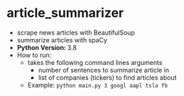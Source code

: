 # article_summarizer
* scrape news articles with BeautifulSoup
* summarize articles with spaCy
* <strong>Python Version: </strong>3.8
* How to run:
  * takes the following command lines arguments 
    * number of sentences to summarize article in
    * list of companies (tickers) to find articles about
  * Example: ```python main.py 3 googl aapl tsla fb```
